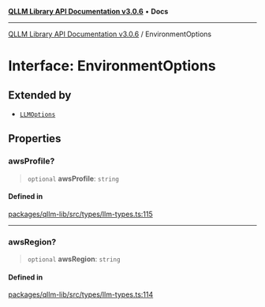 [**QLLM Library API Documentation v3.0.6**](../README.md) • **Docs**

***

[QLLM Library API Documentation v3.0.6](../globals.md) / EnvironmentOptions

# Interface: EnvironmentOptions

## Extended by

- [`LLMOptions`](LLMOptions.md)

## Properties

### awsProfile?

> `optional` **awsProfile**: `string`

#### Defined in

[packages/qllm-lib/src/types/llm-types.ts:115](https://github.com/quantalogic/qllm/blob/b15a3aa4af263bce36ea091a0f29bf1255b95497/packages/qllm-lib/src/types/llm-types.ts#L115)

***

### awsRegion?

> `optional` **awsRegion**: `string`

#### Defined in

[packages/qllm-lib/src/types/llm-types.ts:114](https://github.com/quantalogic/qllm/blob/b15a3aa4af263bce36ea091a0f29bf1255b95497/packages/qllm-lib/src/types/llm-types.ts#L114)
